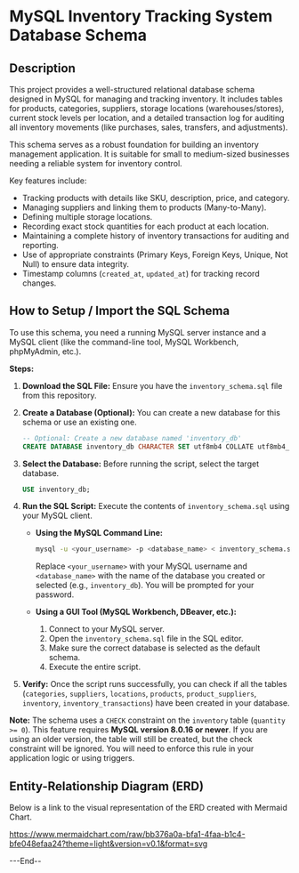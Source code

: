 ﻿# MySQL Inventory Tracking System Database Schema

## Description

This project provides a well-structured relational database schema designed in MySQL for managing and tracking inventory. It includes tables for products, categories, suppliers, storage locations (warehouses/stores), current stock levels per location, and a detailed transaction log for auditing all inventory movements (like purchases, sales, transfers, and adjustments).

This schema serves as a robust foundation for building an inventory management application. It is suitable for small to medium-sized businesses needing a reliable system for inventory control.

Key features include:
* Tracking products with details like SKU, description, price, and category.
* Managing suppliers and linking them to products (Many-to-Many).
* Defining multiple storage locations.
* Recording exact stock quantities for each product at each location.
* Maintaining a complete history of inventory transactions for auditing and reporting.
* Use of appropriate constraints (Primary Keys, Foreign Keys, Unique, Not Null) to ensure data integrity.
* Timestamp columns (`created_at`, `updated_at`) for tracking record changes.

## How to Setup / Import the SQL Schema

To use this schema, you need a running MySQL server instance and a MySQL client (like the command-line tool, MySQL Workbench, phpMyAdmin, etc.).

**Steps:**

1.  **Download the SQL File:** Ensure you have the `inventory_schema.sql` file from this repository.
2.  **Create a Database (Optional):** You can create a new database for this schema or use an existing one.
    ```sql
    -- Optional: Create a new database named 'inventory_db'
    CREATE DATABASE inventory_db CHARACTER SET utf8mb4 COLLATE utf8mb4_unicode_ci;
    ```
3.  **Select the Database:** Before running the script, select the target database.
    ```sql
    USE inventory_db;
    ```
4.  **Run the SQL Script:** Execute the contents of `inventory_schema.sql` using your MySQL client.

    * **Using the MySQL Command Line:**
        ```bash
        mysql -u <your_username> -p <database_name> < inventory_schema.sql
        ```
        Replace `<your_username>` with your MySQL username and `<database_name>` with the name of the database you created or selected (e.g., `inventory_db`). You will be prompted for your password.

    * **Using a GUI Tool (MySQL Workbench, DBeaver, etc.):**
        1.  Connect to your MySQL server.
        2.  Open the `inventory_schema.sql` file in the SQL editor.
        3.  Make sure the correct database is selected as the default schema.
        4.  Execute the entire script.

5.  **Verify:** Once the script runs successfully, you can check if all the tables (`categories`, `suppliers`, `locations`, `products`, `product_suppliers`, `inventory`, `inventory_transactions`) have been created in your database.

**Note:** The schema uses a `CHECK` constraint on the `inventory` table (`quantity >= 0`). This feature requires **MySQL version 8.0.16 or newer**. If you are using an older version, the table will still be created, but the check constraint will be ignored. You will need to enforce this rule in your application logic or using triggers.

## Entity-Relationship Diagram (ERD)

Below is a link to the visual representation of the ERD created with Mermaid Chart.

https://www.mermaidchart.com/raw/bb376a0a-bfa1-4faa-b1c4-bfe048efaa24?theme=light&version=v0.1&format=svg

---End--
